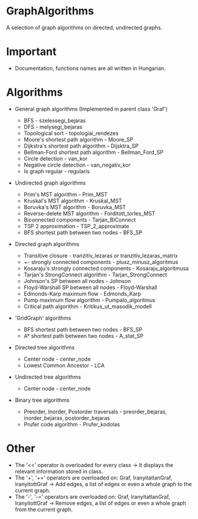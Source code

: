 # GraphAlgorithms
 A selection of graph algorithms on directed, undirected graphs.

# Important
- Documentation, functions names are all written in Hungarian.

# Algorithms
- General graph algorithms (Implemented in parent class 'Graf')
    - BFS                                       - szelessegi_bejaras
    - DFS                                       - melysegi_bejaras
    - Topological sort                          - topologiai_rendezes
    - Moore's shortest path algorithm           - Moore_SP
    - Dijkstra's shortest path algorithm        - Dijsktra_SP
    - Bellman-Ford shortest path algorithm      - Bellman_Ford_SP
    - Circle detection                          - van_kor
    - Negative circle detection                 - van_negativ_kor
    - Is graph regular                          - regularis

- Undirected graph algorithms
    - Prim's MST algorithm                      - Prim_MST
    - Kruskal's MST algorithm                   - Kruskal_MST
    - Boruvka's MST algorithm                   - Boruvka_MST
    - Reverse-delete MST algorithm              - Forditott_torles_MST
    - Biconnected components                    - Tarjan_BiConnect
    - TSP 2 approximation                       - TSP_2_approximate
    - BFS shortest path between two nodes       - BFS_SP

- Directed graph algorithms
    - Transitive closure                        - tranzitiv_lezaras or tranzitiv_lezaras_matrix
    - +- strongly connected components          - plusz_minusz_algoritmus
    - Kosaraju's strongly connected components  - Kosaraju_algoritmusa
    - Tarjan's StrongConnect algorithm          - Tarjan_StrongConnect
    - Johnson's SP between all nodes            - Johnson
    - Floyd-Warshall SP between all nodes       - Floyd-Warshall
    - Edmonds-Karp maximum flow                 - Edmonds_Karp
    - Pump maximum flow algorithm               - Pumpalo_algoritmus
    - Critical path algorithm                   - Kritikus_ut_masodik_modell

- 'GridGraph' algorithms
    - BFS shortest path between two nodes       - BFS_SP
    - A* shortest path between two nodes        - A_stat_SP

- Directed tree algorithms
    - Center node                               - center_node
    - Lowest Common Ancestor                    - LCA

- Undirected tree algorithms
    - Center node                               - center_node

- Binary tree algorithms
    - Preorder, Inorder, Postorder traversals   - preorder_bejaras, inorder_bejaras, postorder_bejaras
    - Prufer code algorithm                     - Prufer_kodolas

# Other
- The '<<' operator is overloaded for every class -> It displays the relevant information stored in class.
- The '+', '+=' operators are overloaded on: Graf, IranyitatlanGraf, IranyitottGraf -> Add edges, a list of edges or even a whole graph to the current graph.
- The '-', '-=' operators are overloaded on: Graf, IranyitatlanGraf, IranyitottGraf -> Remove edges, a list of edges or even a whole graph from the current graph.